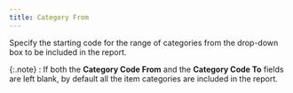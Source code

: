 ```yaml
---
title: Category From
---
```



Specify the starting code for the range of categories from the drop-down  box to be included in the report.


{:.note}
: If both the **Category 
 Code From** and the **Category Code 
 To** fields are left blank, by default all the item categories are  included in the report.
